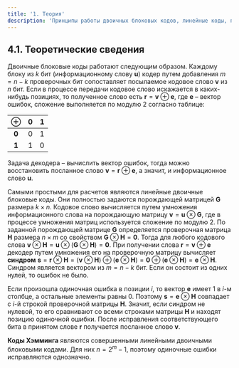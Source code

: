 ```yaml
---
title: '1. Теория'
description: 'Принципы работы двоичных блоковых кодов, линейные коды, проверочные матрицы и коды Хэмминга.'
---
```


## 4.1. Теоретические сведения

Двоичные блоковые коды работают следующим образом. Каждому блоку из $k$ бит (информационному слову **u**) кодер путем добавления $m=n-k$ проверочных бит сопоставляет посылаемое кодовое слово **v** из $n$ бит. Если в процессе передачи кодовое слово искажается в каких-нибудь позициях, то полученное слово есть $\mathbf{r} = \mathbf{v} \oplus \mathbf{e}$, где **e** – вектор ошибок, сложение выполняется по модулю 2 согласно таблице:

| $\oplus$ | 0 | 1 |
| :---: |:-:|:-:|
| **0** | 0 | 1 |
| **1** | 1 | 0 |

Задача декодера – вычислить вектор ошибок, тогда можно восстановить посланное слово $\mathbf{v} = \mathbf{r} \oplus \mathbf{e}$, а значит, и информационное слово **u**.

Самыми простыми для расчетов являются линейные двоичные блоковые коды. Они полностью задаются порождающей матрицей **G** размера $k \times n$. Кодовое слово вычисляется путем умножения информационного слова на порождающую матрицу $\mathbf{v} = \mathbf{u} \otimes \mathbf{G}$, где в процессе умножения матриц используется сложение по модулю 2.
По заданной порождающей матрице **G** определяется проверочная матрица **H** размера $n \times m$ со свойством $\mathbf{G} \otimes \mathbf{H} = \mathbf{0}$. Тогда для любого кодового слова $\mathbf{v} \otimes \mathbf{H} = \mathbf{u} \otimes (\mathbf{G} \otimes \mathbf{H}) = \mathbf{0}$. При получении слова $\mathbf{r} = \mathbf{v} \oplus \mathbf{e}$ декодер путем умножения его на проверочную матрицу вычисляет **синдром** $\mathbf{s} = \mathbf{r} \otimes \mathbf{H} = (\mathbf{v} \otimes \mathbf{H}) \oplus (\mathbf{e} \otimes \mathbf{H}) = \mathbf{0} \oplus (\mathbf{e} \otimes \mathbf{H}) = \mathbf{e} \otimes \mathbf{H}$.
Синдром является вектором из $m=n-k$ бит. Если он состоит из одних нулей, то ошибок не было.

Если произошла одиночная ошибка в позиции $i$, то вектор **e** имеет 1 в $i$-м столбце, а остальные элементы равны 0. Поэтому $\mathbf{s} = \mathbf{e} \otimes \mathbf{H}$ совпадает с $i$-й строкой проверочной матрицы **H**. Значит, если синдром не нулевой, то его сравнивают со всеми строками матрицы **H** и находят позицию одиночной ошибки. После исправления соответствующего бита в принятом слове **r** получается посланное слово **v**.

**Коды Хэмминга** являются совершенными линейными двоичными блоковыми кодами. Для них $n=2^m-1$, поэтому одиночные ошибки исправляются однозначно.